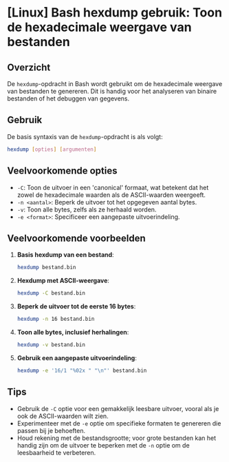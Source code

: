 # [Linux] Bash hexdump gebruik: Toon de hexadecimale weergave van bestanden

## Overzicht
De `hexdump`-opdracht in Bash wordt gebruikt om de hexadecimale weergave van bestanden te genereren. Dit is handig voor het analyseren van binaire bestanden of het debuggen van gegevens.

## Gebruik
De basis syntaxis van de `hexdump`-opdracht is als volgt:

```bash
hexdump [opties] [argumenten]
```

## Veelvoorkomende opties
- `-C`: Toon de uitvoer in een 'canonical' formaat, wat betekent dat het zowel de hexadecimale waarden als de ASCII-waarden weergeeft.
- `-n <aantal>`: Beperk de uitvoer tot het opgegeven aantal bytes.
- `-v`: Toon alle bytes, zelfs als ze herhaald worden.
- `-e <format>`: Specificeer een aangepaste uitvoerindeling.

## Veelvoorkomende voorbeelden

1. **Basis hexdump van een bestand**:
   ```bash
   hexdump bestand.bin
   ```

2. **Hexdump met ASCII-weergave**:
   ```bash
   hexdump -C bestand.bin
   ```

3. **Beperk de uitvoer tot de eerste 16 bytes**:
   ```bash
   hexdump -n 16 bestand.bin
   ```

4. **Toon alle bytes, inclusief herhalingen**:
   ```bash
   hexdump -v bestand.bin
   ```

5. **Gebruik een aangepaste uitvoerindeling**:
   ```bash
   hexdump -e '16/1 "%02x " "\n"' bestand.bin
   ```

## Tips
- Gebruik de `-C` optie voor een gemakkelijk leesbare uitvoer, vooral als je ook de ASCII-waarden wilt zien.
- Experimenteer met de `-e` optie om specifieke formaten te genereren die passen bij je behoeften.
- Houd rekening met de bestandsgrootte; voor grote bestanden kan het handig zijn om de uitvoer te beperken met de `-n` optie om de leesbaarheid te verbeteren.